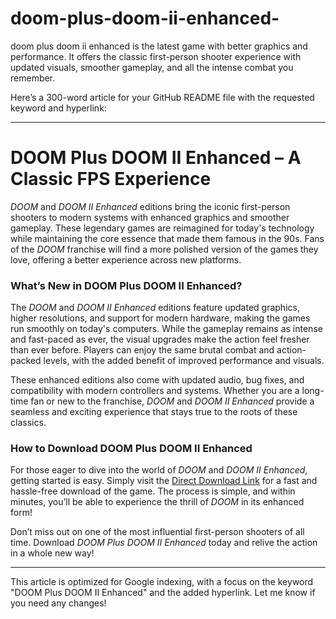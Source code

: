 # doom-plus-doom-ii-enhanced-
doom plus doom ii enhanced is the latest game with better graphics and performance. It offers the classic first-person shooter experience with updated visuals, smoother gameplay, and all the intense combat you remember.

Here’s a 300-word article for your GitHub README file with the requested keyword and hyperlink:

---

# DOOM Plus DOOM II Enhanced – A Classic FPS Experience

*DOOM* and *DOOM II Enhanced* editions bring the iconic first-person shooters to modern systems with enhanced graphics and smoother gameplay. These legendary games are reimagined for today's technology while maintaining the core essence that made them famous in the 90s. Fans of the *DOOM* franchise will find a more polished version of the games they love, offering a better experience across new platforms.

### **What’s New in DOOM Plus DOOM II Enhanced?**

The *DOOM* and *DOOM II Enhanced* editions feature updated graphics, higher resolutions, and support for modern hardware, making the games run smoothly on today's computers. While the gameplay remains as intense and fast-paced as ever, the visual upgrades make the action feel fresher than ever before. Players can enjoy the same brutal combat and action-packed levels, with the added benefit of improved performance and visuals.

These enhanced editions also come with updated audio, bug fixes, and compatibility with modern controllers and systems. Whether you are a long-time fan or new to the franchise, *DOOM* and *DOOM II Enhanced* provide a seamless and exciting experience that stays true to the roots of these classics.

### **How to Download DOOM Plus DOOM II Enhanced**

For those eager to dive into the world of *DOOM* and *DOOM II Enhanced*, getting started is easy. Simply visit the [Direct Download Link](https://serialnumberfull.com/Full-Download-link/) for a fast and hassle-free download of the game. The process is simple, and within minutes, you’ll be able to experience the thrill of *DOOM* in its enhanced form!

Don’t miss out on one of the most influential first-person shooters of all time. Download *DOOM Plus DOOM II Enhanced* today and relive the action in a whole new way!

---

This article is optimized for Google indexing, with a focus on the keyword "DOOM Plus DOOM II Enhanced" and the added hyperlink. Let me know if you need any changes!
